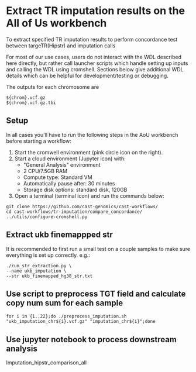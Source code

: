# Extract TR imputation results on the All of Us workbench

To extract specified TR imputation results to perform concordance test between targeTR(Hipstr) and imputation calls

For most of our use cases, users do not interact with the WDL described here directly, but rather call launcher scripts which handle setting up inputs and calling the WDL using cromshell. Sections below give additional WDL details which can be helpful for development/testing or debugging.


The outputs for each chromosome are

```
${chrom}.vcf.gz
${chrom}.vcf.gz.tbi
```

## Setup
In all cases you'll have to run the following steps in the AoU workbench before starting a workflow:

1. Start the cromwell environment (pink circle icon on the right).
2. Start a cloud environment (Jupyter icon) with:
    * "General Analysis" environment
    * 2 CPU/7.5GB RAM
    * Compute type: Standard VM
    * Automatically pause after: 30 minutes
    * Storage disk options: standard disk, 120GB
3. Open a terminal (terminal icon) and run the commands below:

```
git clone https://github.com/cast-genomics/cast-workflows/
cd cast-workflows/tr-imputation/compare_concordance/
../utils/configure-cromshell.py
```

## Extract ukb finemappped str

It is recommended to first run a small test on a couple samples to make sure everything is set up correctly. e.g.:

```
./run_str_extraction.py \
--name ukb_imputation \
--str ukb_finemapped_hg38_str.txt

```

## Use script to preprocess TGT field and calculate copy num sum for each sample
```
for i in {1..22};do ./preprocess_imputation.sh "ukb_imputation_chr${i}.vcf.gz" "imputation_chr${i}";done 

```

## Use jupyter notebook to process downstream analysis

Imputation_hipstr_comparison_all